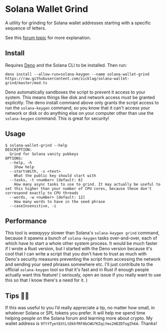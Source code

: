 # Solana Wallet Grind

A utility for grinding for Solana wallet addresses starting with a specific sequence of letters.

See this [forum topic](https://forums.solana.com/t/fancy-solana-addresses/3615?u=zicklag) for more explanation.

## Install

Requires [Deno] and the Solana CLI to be installed. Then run:

```
deno install --allow-run=solana-keygen --name solana-wallet-grind https://raw.githubusercontent.com/zicklag/solana-wallet-grind/master/mod.ts
```

Deno automatically sandboxes the script to prevent it access to your system. This means things like disk and network access must be granted explicitly. The deno install command above only grants the script access to run the `solana-keygen` command, so you know that it can't access your network or disk or do anything else on your computer other than use the `solana-keygen` command. This is great for security!

## Usage

```
$ solana-wallet-grind --help
DESCRIPTION:
  Grind for Solana vanity pubkeys
OPTIONS:
  --help, -h
    Show help
  --startsWith, -s <text>
    What the public key should start with
  --tasks, -t <number> [default: 6]
    How many async tasks to use to grind. It may actually be useful to set this higher than your number of CPU cores, because these don't correspond exactly to CPU threads
  --words, -w <number> [default: 12]
    How many words to have in the seed phrase
  --caseInsensitive, -i
```

## Performance

This tool is _waaayyyy_ slower than Solana's `solana-keygen grind` command, because it spawns a bunch of `solana-keygen` tasks over-and-over, each of which have to start a whole other system process. It would be much faster if I wrote a Rust version, but I started with the Deno version because it's cool that I can write a script that you don't have to trust as much with Deno's security measures preventing the script from accessing the network and sending your seed phrases somewhere etc. I'll just contribute to the official `solana-keygen` tool so that it's fast and in Rust if enough people actually want this feature! ( seriously, open an issue if you really want to use this so that I know there's a need for it. )

[Deno]: https://deno.land/

## Tips 💁‍♂️

If this was useful to you I’d really appreciate a tip, no matter how small, in whatever Solana or SPL tokens you prefer. It will help me spend time helping people on the Solana forum and learning more about crypto. My wallet address is `9ftYTyetEXtLtDkhfRF8bCWGfKZqiYmx2HDZDTogZh6A`. Thanks!
